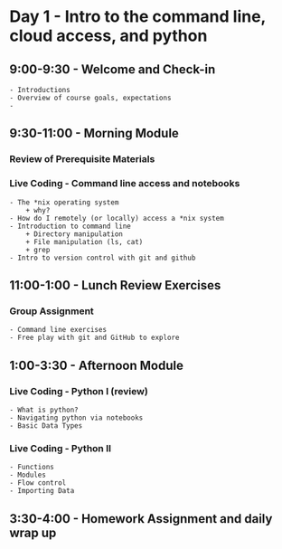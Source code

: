 Day 1 - Intro to the command line, cloud access, and python
===========================================================

## 9:00-9:30 - Welcome and Check-in
    - Introductions
    - Overview of course goals, expectations
    - 
    
## 9:30-11:00 - Morning Module

### Review of Prerequisite Materials

### Live Coding - Command line access and notebooks
    - The *nix operating system
        + why?
    - How do I remotely (or locally) access a *nix system
    - Introduction to command line
        + Directory manipulation
        + File manipulation (ls, cat)
        + grep
    - Intro to version control with git and github

## 11:00-1:00 - Lunch Review Exercises

### Group Assignment
    - Command line exercises
    - Free play with git and GitHub to explore

## 1:00-3:30 - Afternoon Module

### Live Coding - Python I (review)
    - What is python?
    - Navigating python via notebooks
    - Basic Data Types

### Live Coding - Python II
    - Functions
    - Modules
    - Flow control
    - Importing Data
    
## 3:30-4:00 - Homework Assignment and daily wrap up